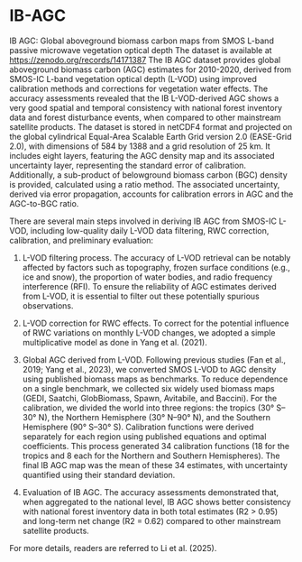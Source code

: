 # IB-AGC
IB AGC: Global aboveground biomass carbon maps from SMOS L-band passive microwave vegetation optical depth
The dataset is available at https://zenodo.org/records/14171387
The IB AGC dataset provides global aboveground biomass carbon (AGC) estimates for 2010-2020, derived from SMOS-IC L-band vegetation optical depth (L-VOD) using improved calibration methods and corrections for vegetation water effects. The accuracy assessments revealed that the IB L-VOD-derived AGC shows a very good spatial and temporal consistency with national forest inventory data and forest disturbance events, when compared to other mainstream satellite products. The dataset is stored in netCDF4 format and projected on the global cylindrical Equal-Area Scalable Earth Grid version 2.0 (EASE-Grid 2.0), with dimensions of 584 by 1388 and a grid resolution of 25 km. It includes eight layers, featuring the AGC density map and its associated uncertainty layer, representing the standard error of calibration. Additionally, a sub-product of belowground biomass carbon (BGC) density is provided, calculated using a ratio method. The associated uncertainty, derived via error propagation, accounts for calibration errors in AGC and the AGC-to-BGC ratio.

There are several main steps involved in deriving IB AGC from SMOS-IC L-VOD, including low-quality daily L-VOD data filtering, RWC correction, calibration, and preliminary evaluation:

1.	L-VOD filtering process. The accuracy of L-VOD retrieval can be notably affected by factors such as topography, frozen surface conditions (e.g., ice and snow), the proportion of water bodies, and radio frequency interference (RFI). To ensure the reliability of AGC estimates derived from L-VOD, it is essential to filter out these potentially spurious observations.

2.	L-VOD correction for RWC effects.  To correct for the potential influence of RWC variations on monthly L-VOD changes, we adopted a simple multiplicative model as done in Yang et al. (2021).

3.	Global AGC derived from L-VOD.  Following previous studies (Fan et al., 2019; Yang et al., 2023), we converted SMOS L-VOD to AGC density using published biomass maps as benchmarks. To reduce dependence on a single benchmark, we collected six widely used biomass maps (GEDI, Saatchi, GlobBiomass, Spawn, Avitabile, and Baccini). For the calibration, we divided the world into three regions: the tropics (30° S–30° N), the Northern Hemisphere (30° N–90° N), and the Southern Hemisphere (90° S–30° S). Calibration functions were derived separately for each region using published equations and optimal coefficients. This process generated 34 calibration functions (18 for the tropics and 8 each for the Northern and Southern Hemispheres). The final IB AGC map was the mean of these 34 estimates, with uncertainty quantified using their standard deviation.

4.	Evaluation of IB AGC. The accuracy assessments demonstrated that, when aggregated to the national level, IB AGC shows better consistency with national forest inventory data in both total estimates (R2 > 0.95) and long-term net change (R2 = 0.62) compared to other mainstream satellite products.

For more details, readers are referred to Li et al. (2025).
